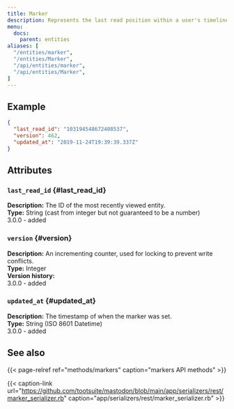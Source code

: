 ```yaml
---
title: Marker
description: Represents the last read position within a user's timelines.
menu:
  docs:
    parent: entities
aliases: [
  "/entities/marker",
  "/entities/Marker",
  "/api/entities/marker",
  "/api/entities/Marker",
]
---
```


## Example

```json
{
  "last_read_id": "103194548672408537",
  "version": 462,
  "updated_at": "2019-11-24T19:39:39.337Z"
}
```

## Attributes

### `last_read_id` {#last_read_id}

**Description:** The ID of the most recently viewed entity.\
**Type:** String (cast from integer but not guaranteed to be a number)\
3.0.0 - added

### `version` {#version}

**Description:** An incrementing counter, used for locking to prevent write conflicts.\
**Type:** Integer\
**Version history:**\
3.0.0 - added

### `updated_at` {#updated_at}

**Description:** The timestamp of when the marker was set.\
**Type:** String (ISO 8601 Datetime)\
3.0.0 - added

## See also

{{< page-relref ref="methods/markers" caption="markers API methods" >}}

{{< caption-link url="https://github.com/tootsuite/mastodon/blob/main/app/serializers/rest/marker_serializer.rb" caption="app/serializers/rest/marker_serializer.rb" >}}



